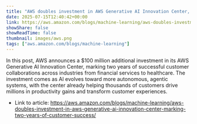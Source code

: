 ```yaml
---
title: "AWS doubles investment in AWS Generative AI Innovation Center, marking two years of customer success"
date: 2025-07-15T12:40:42+00:00
link: https://aws.amazon.com/blogs/machine-learning/aws-doubles-investment-in-aws-generative-ai-innovation-center-marking-two-years-of-customer-success/
showShare: false
showReadTime: false
thumbnail: images/aws.png
tags: ["aws.amazon.com/blogs/machine-learning"]
---
```

In this post, AWS announces a $100 million additional investment in its AWS Generative AI Innovation Center, marking two years of successful customer collaborations across industries from financial services to healthcare. The investment comes as AI evolves toward more autonomous, agentic systems, with the center already helping thousands of customers drive millions in productivity gains and transform customer experiences.

- Link to article: https://aws.amazon.com/blogs/machine-learning/aws-doubles-investment-in-aws-generative-ai-innovation-center-marking-two-years-of-customer-success/